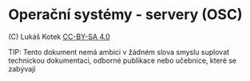 # Operační systémy - servery (OSC)

(C) Lukáš Kotek [CC-BY-SA 4.0](https://creativecommons.org/licenses/by-sa/4.0/)

TIP: Tento dokument nemá ambici v žádném slova smyslu suplovat technickou dokumentaci, odborné publikace nebo učebnice, které se zabývají 

